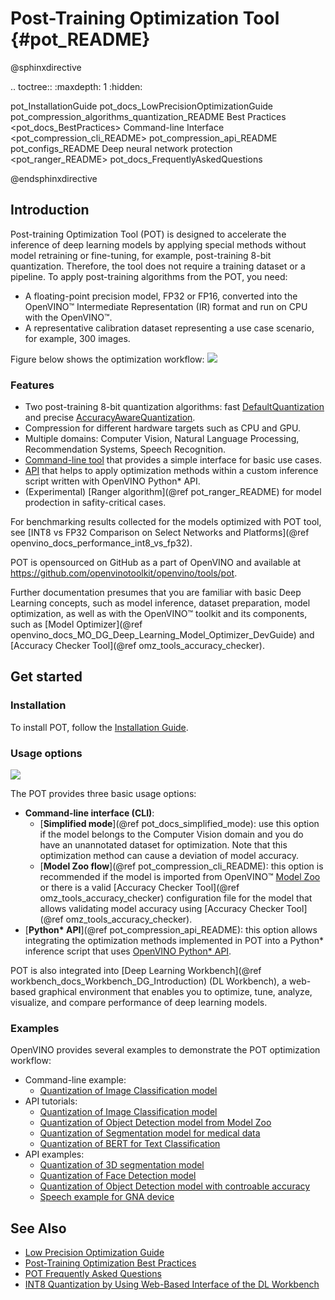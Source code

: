 # Post-Training Optimization Tool {#pot_README}

@sphinxdirective

.. toctree::
   :maxdepth: 1
   :hidden:

   pot_InstallationGuide
   pot_docs_LowPrecisionOptimizationGuide
   pot_compression_algorithms_quantization_README
   Best Practices <pot_docs_BestPractices>
   Command-line Interface <pot_compression_cli_README>
   pot_compression_api_README
   pot_configs_README
   Deep neural network protection <pot_ranger_README>
   pot_docs_FrequentlyAskedQuestions

@endsphinxdirective

## Introduction

Post-training Optimization Tool (POT) is designed to accelerate the inference of deep learning models by applying
special methods without model retraining or fine-tuning, for example, post-training 8-bit quantization. Therefore, the tool does not
require a training dataset or a pipeline. To apply post-training algorithms from the POT, you need:
* A floating-point precision model, FP32 or FP16, converted into the OpenVINO&trade; Intermediate Representation (IR) format
and run on CPU with the OpenVINO&trade;.
* A representative calibration dataset representing a use case scenario, for example, 300 images.

Figure below shows the optimization workflow:
![](docs/images/workflow_simple.png)

### Features

* Two post-training 8-bit quantization algorithms: fast [DefaultQuantization](openvino/tools/pot/algorithms/quantization/default/README.md) and precise [AccuracyAwareQuantization](openvino/tools/pot/algorithms/quantization/accuracy_aware/README.md).
* Compression for different hardware targets such as CPU and GPU.
* Multiple domains: Computer Vision, Natural Language Processing, Recommendation Systems, Speech Recognition.
* [Command-line tool](docs/CLI.md) that provides a simple interface for basic use cases.
* [API](openvino/tools/pot/api/README.md) that helps to apply optimization methods within a custom inference script written with OpenVINO Python* API.
* (Experimental) [Ranger algorithm](@ref pot_ranger_README) for model prodection in safity-critical cases.

For benchmarking results collected for the models optimized with POT tool, see [INT8 vs FP32 Comparison on Select Networks and Platforms](@ref openvino_docs_performance_int8_vs_fp32).

POT is opensourced on GitHub as a part of OpenVINO and available at https://github.com/openvinotoolkit/openvino/tools/pot.

Further documentation presumes that you are familiar with basic Deep Learning concepts, such as model inference,
dataset preparation, model optimization, as well as with the OpenVINO&trade; toolkit and its components, such as  [Model Optimizer](@ref openvino_docs_MO_DG_Deep_Learning_Model_Optimizer_DevGuide)
and [Accuracy Checker Tool](@ref omz_tools_accuracy_checker).

## Get started

### Installation
To install POT, follow the [Installation Guide](docs/InstallationGuide.md).

### Usage options

![](docs/images/use_cases.png)

The POT provides three basic usage options:
* **Command-line interface (CLI)**:
  * [**Simplified mode**](@ref pot_docs_simplified_mode):  use this option if the model belongs to the Computer Vision domain and you do have an unannotated dataset for optimization. Note that this optimization method can cause a deviation of model accuracy.
  * [**Model Zoo flow**](@ref pot_compression_cli_README): this option is recommended if the model is imported from OpenVINO&trade;
[Model Zoo](https://github.com/openvinotoolkit/open_model_zoo) or there is a valid [Accuracy Checker Tool](@ref omz_tools_accuracy_checker)
configuration file for the model that allows validating model accuracy using [Accuracy Checker Tool](@ref omz_tools_accuracy_checker).
* [**Python\* API**](@ref pot_compression_api_README): this option allows integrating the optimization methods implemented in POT into
a Python* inference script that uses [OpenVINO Python* API](https://docs.openvino.ai/latest/openvino_inference_engine_ie_bridges_python_docs_api_overview.html).


POT is also integrated into [Deep Learning Workbench](@ref workbench_docs_Workbench_DG_Introduction) (DL Workbench), a web-based graphical environment
that enables you to optimize, tune, analyze, visualize, and compare performance of deep learning models.

### Examples

OpenVINO provides several examples to demonstrate the POT optimization workflow:

* Command-line example:
  * [Quantization of Image Classification model](https://docs.openvino.ai/latest/pot_configs_examples_README.html)
* API tutorials:
  * [Quantization of Image Classification model](https://github.com/openvinotoolkit/openvino_notebooks/tree/main/notebooks/301-tensorflow-training-openvino)
  * [Quantization of Object Detection model from Model Zoo](https://github.com/openvinotoolkit/openvino_notebooks/tree/main/notebooks/111-detection-quantization)
  * [Quantization of Segmentation model for medical data](https://github.com/openvinotoolkit/openvino_notebooks/tree/main/notebooks/110-ct-segmentation-quantize)
  * [Quantization of BERT for Text Classification](https://github.com/openvinotoolkit/openvino_notebooks/tree/main/notebooks/105-language-quantize-bert)
* API examples:
  * [Quantization of 3D segmentation model](https://github.com/openvinotoolkit/openvino/tree/master/tools/pot/openvino/tools/pot/api/samples/3d_segmentation)
  * [Quantization of Face Detection model](https://github.com/openvinotoolkit/openvino/tree/master/tools/pot/openvino/tools/pot/api/samples/face_detection)
  * [Quantization of Object Detection model with controable accuracy](https://github.com/openvinotoolkit/openvino/tree/master/tools/pot/openvino/tools/pot/api/samples/object_detection)
  * [Speech example for GNA device](https://github.com/openvinotoolkit/openvino/tree/master/tools/pot/openvino/tools/pot/api/samples/speech)


## See Also

* [Low Precision Optimization Guide](docs/LowPrecisionOptimizationGuide.md)
* [Post-Training Optimization Best Practices](docs/BestPractices.md)
* [POT Frequently Asked Questions](docs/FrequentlyAskedQuestions.md)
* [INT8 Quantization by Using Web-Based Interface of the DL Workbench](https://docs.openvino.ai/latest/workbench_docs_Workbench_DG_Int_8_Quantization.html)
